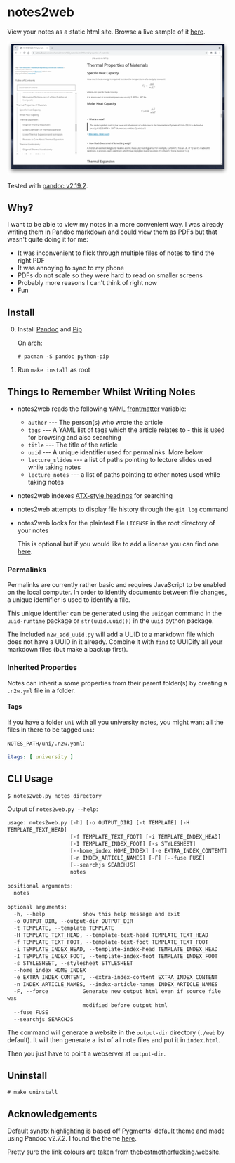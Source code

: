 # notes2web

View your notes as a static html site. Browse a live sample of it [here](https://notes.alv.cx).

![](./screenshot.png)

Tested with [pandoc v2.19.2](https://github.com/jgm/pandoc/releases/tag/2.19.2).


## Why?

I want to be able to view my notes in a more convenient way.
I was already writing them in Pandoc markdown and could view them as PDFs but that wasn't quite
doing it for me:

- It was inconvenient to flick through multiple files of notes to find the right PDF
- It was annoying to sync to my phone
- PDFs do not scale so they were hard to read on smaller screens
- Probably more reasons I can't think of right now
- Fun


## Install

0. Install [Pandoc](https://pandoc.org/index.html) and [Pip](https://github.com/pypa/pip)

   On arch:
   ```
   # pacman -S pandoc python-pip
   ```

1. Run `make install` as root

## Things to Remember Whilst Writing Notes

- notes2web reads the following YAML [frontmatter](https://jekyllrb.com/docs/front-matter/) variable:

  - `author` --- The person(s) who wrote the article
  - `tags` --- A YAML list of tags which the article relates to - this is used for browsing and also
               searching
  - `title` --- The title of the article
  - `uuid` --- A unique identifier used for permalinks. More below.
  - `lecture_slides` --- a list of paths pointing to lecture slides used while taking notes
  - `lecture_notes` --- a list of paths pointing to other notes used while taking notes
        
- notes2web indexes [ATX-style headings](https://pandoc.org/MANUAL.html#atx-style-headings) for
  searching
- notes2web attempts to display file history through the `git log` command
- notes2web looks for the plaintext file `LICENSE` in the root directory of your notes

  This is optional but if you would like to add a license you can find one
  [here](https://choosealicense.com).

### Permalinks

Permalinks are currently rather basic and requires JavaScript to be enabled on the local computer.
In order to identify documents between file changes, a unique identifier is used to identify a file.

This unique identifier can be generated using the `uuidgen` command in the `uuid-runtime` package or
`str(uuid.uuid())` in the `uuid` python package.

The included `n2w_add_uuid.py` will add a UUID to a markdown file which does not have a UUID in it
already.
Combine it with `find` to UUIDify all your markdown files (but make a backup first).

### Inherited Properties

Notes can inherit a some properties from their parent folder(s) by creating a `.n2w.yml` file in a
folder.

#### Tags

If you have a folder `uni` with all you university notes, you might want all the files in there to
be tagged `uni`:

`NOTES_PATH/uni/.n2w.yaml`:

```yaml
itags: [ university ]
```

## CLI Usage

```
$ notes2web.py notes_directory
```

Output of `notes2web.py --help`:

```
usage: notes2web.py [-h] [-o OUTPUT_DIR] [-t TEMPLATE] [-H TEMPLATE_TEXT_HEAD]
                    [-f TEMPLATE_TEXT_FOOT] [-i TEMPLATE_INDEX_HEAD]
                    [-I TEMPLATE_INDEX_FOOT] [-s STYLESHEET]
                    [--home_index HOME_INDEX] [-e EXTRA_INDEX_CONTENT]
                    [-n INDEX_ARTICLE_NAMES] [-F] [--fuse FUSE]
                    [--searchjs SEARCHJS]
                    notes

positional arguments:
  notes

optional arguments:
  -h, --help            show this help message and exit
  -o OUTPUT_DIR, --output-dir OUTPUT_DIR
  -t TEMPLATE, --template TEMPLATE
  -H TEMPLATE_TEXT_HEAD, --template-text-head TEMPLATE_TEXT_HEAD
  -f TEMPLATE_TEXT_FOOT, --template-text-foot TEMPLATE_TEXT_FOOT
  -i TEMPLATE_INDEX_HEAD, --template-index-head TEMPLATE_INDEX_HEAD
  -I TEMPLATE_INDEX_FOOT, --template-index-foot TEMPLATE_INDEX_FOOT
  -s STYLESHEET, --stylesheet STYLESHEET
  --home_index HOME_INDEX
  -e EXTRA_INDEX_CONTENT, --extra-index-content EXTRA_INDEX_CONTENT
  -n INDEX_ARTICLE_NAMES, --index-article-names INDEX_ARTICLE_NAMES
  -F, --force           Generate new output html even if source file was
                        modified before output html
  --fuse FUSE
  --searchjs SEARCHJS
```

The command will generate a website in the `output-dir` directory (`./web` by default).
It will then generate a list of all note files and put it in `index.html`.

Then you just have to point a webserver at `output-dir`.

## Uninstall

```
# make uninstall
```

## Acknowledgements

Default synatx highlighting is based off [Pygments](https://pygments.org/)' default theme and
made using Pandoc v2.7.2.
I found the theme [here](https://github.com/tajmone/pandoc-goodies/blob/master/skylighting/css/built-in-styles/pygments.css).

Pretty sure the link colours are taken from [thebestmotherfucking.website](https://thebestmotherfucking.website/).
